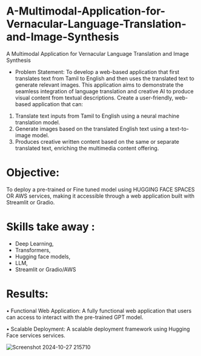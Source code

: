 # A-Multimodal-Application-for-Vernacular-Language-Translation-and-Image-Synthesis
A Multimodal Application for Vernacular Language Translation and Image Synthesis

* Problem Statement:
To develop a web-based application that first translates text from Tamil to English and then
uses the translated text to generate relevant images. This application aims to demonstrate the
seamless integration of language translation and creative AI to produce visual content from
textual descriptions.
Create a user-friendly, web-based application that can:
1. Translate text inputs from Tamil to English using a neural machine translation model.
2. Generate images based on the translated English text using a text-to-image model.
3. Produces creative written content based on the same or separate translated text,
enriching the multimedia content offering.

# Objective:
To deploy a pre-trained or Fine tuned model using HUGGING FACE SPACES OR AWS
services, making it accessible through a web application built with Streamlit or Gradio.

# Skills take away :

 * Deep Learning,
 * Transformers,
 * Hugging face models,
 * LLM,
 * Streamlit or Gradio/AWS

# Results:
• Functional Web Application: A fully functional web application that users can access
to interact with the pre-trained GPT model.

• Scalable Deployment: A scalable deployment framework using Hugging Face
services services.

![Screenshot 2024-10-27 215710](https://github.com/user-attachments/assets/51f3013f-a8b4-48ed-9772-af88a1e03145)

